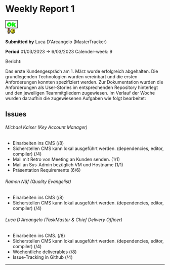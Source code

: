 Weekly Report 1
=============
![OK](./graphics/OK.jpg)

**Submitted by** Luca D'Arcangelo (MasterTracker)

**Period** 01/03/2023 → 6/03/2023 Calender-week: 9

Bericht:

Das erste Kundengespräch am 1. März wurde erfolgreich abgehalten.
Die grundlegenden Technologien wurden vereinbart und die ersten Anforderungen konnten spezifiziert werden.
Zur Dokumentation wurden die Anforderungen als User-Stories im entsprechenden Repository hinterlegt und den jeweiligen Teammitgliedern zugewiesen. Im Verlauf der Woche wurden daraufhin die zugewiesenen Aufgaben wie folgt bearbeitet:


Issues
------
###### Michael Kaiser (Key Account Manager)
- Einarbeiten ins CMS (/8)
- Sicherstellen CMS kann lokal ausgeführt werden. (dependencies, editor, compiler) (/4)
- Mail mit Retro von Meeting an Kunden senden. (1/1)
- Mail an Sys-Admin bezüglich VM und Hostname (1/1)
- Präsentation Requirements (6/6)
###### Ramon Näf (Quality Evangelist)
- Einarbeiten ins CMS (/8)
- Sicherstellen CMS kann lokal ausgeführt werden. (dependencies, editor, compiler) (/4)
###### Luca D'Arcangelo (TaskMaster & Chief Delivery Officer)
- Einarbeiten ins CMS. (/8)
- Sicherstellen CMS kann lokal ausgeführt werden. (dependencies, editor, compiler) (/4)
- Wöchentliche deliverables (/8)
- Issue-Tracking in Github  (/4)
----------


